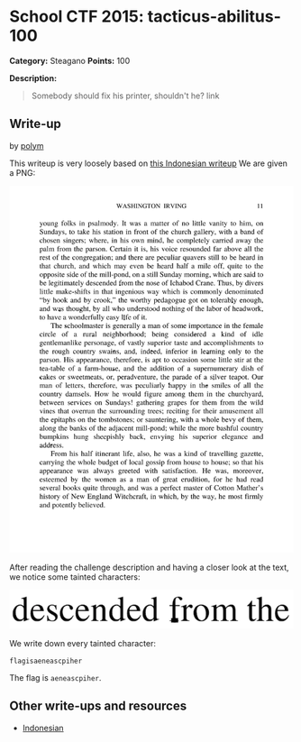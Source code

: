 # School CTF 2015: tacticus-abilitus-100

**Category:** Steagano
**Points:** 100

**Description:**

> Somebody should fix his printer, shouldn't he? link

## Write-up

by [polym](https://github.com/abpolym)

This writeup is very loosely based on [this Indonesian writeup](http://www.hasnydes.us/2015/05/schoolctf-tacticus-abilitus-100pts/)
We are given a PNG:

![](./task_b7fa3c580c809ad617e159dd07ec60743ba573a8.png)

After reading the challenge description and having a closer look at the text, we notice some tainted characters:

![](./taint.png)

We write down every tainted character:

	flagisaeneascpiher

The flag is `aeneascpiher`.

## Other write-ups and resources

* [Indonesian](http://www.hasnydes.us/2015/05/schoolctf-tacticus-abilitus-100pts/) 
